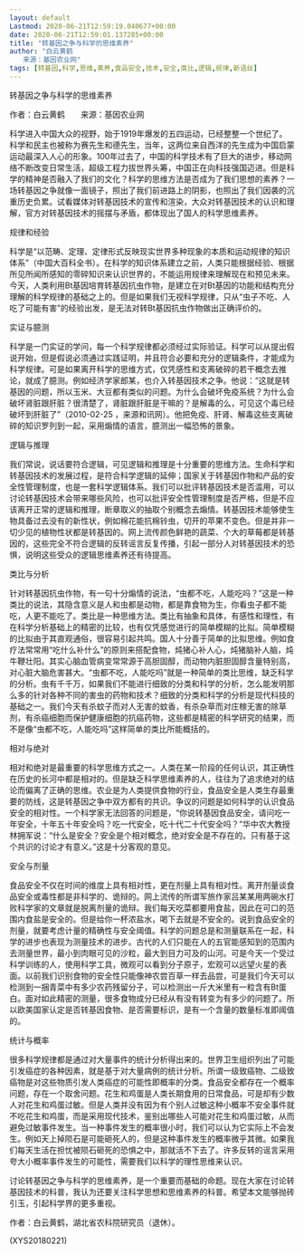 ```yaml
---
layout: default
Lastmod: 2020-06-21T12:59:19.040677+00:00
date: 2020-06-21T12:59:01.137285+00:00
title: "转基因之争与科学的思维素养"
author: "白云黄鹤
　　来源：基因农业网"
tags: [转基因,科学,思维,素养,食品安全,技术,安全,类比,逻辑,规律,新语丝]
---
```


转基因之争与科学的思维素养

作者：白云黄鹤　　来源：基因农业网

科学进入中国大众的视野，始于1919年爆发的五四运动，已经整整一个世纪了。科学和民主也被称为赛先生和德先生，当年，这两位来自西洋的先生成为中国启蒙运动最深入人心的形象。100年过去了，中国的科学技术有了巨大的进步，移动网络不断改变日常生活，超级工程力拔世界头筹，中国正在向科技强国迈进。但是科学的精神是否融入了我们的文化？科学的思维方法是否成为了我们思想的素养？一场转基因之争就像一面镜子，照出了我们前进路上的阴影，也照出了我们因袭的沉重历史负累。试看媒体对转基因技术的宣传和渲染，大众对转基因技术的认识和理解，官方对转基因技术的摇摆与矛盾，都体现出了国人的科学思维素养。

规律和经验

科学是“以范畴、定理、定律形式反映现实世界多种现象的本质和运动规律的知识体系”（中国大百科全书）。在科学的知识体系建立之前，人类只能根据经验、根据所见所闻所感知的零碎知识来认识世界的，不能运用规律来理解现在和预见未来。今天，人类利用Bt基因培育转基因抗虫作物，是建立在对Bt基因的功能和结构充分理解的科学规律的基础之上的。但是如果我们无视科学规律，只从“虫子不吃、人吃了可能有害”的经验出发，是无法对转Bt基因抗虫作物做出正确评价的。

实证与臆测

科学是一门实证的学问，每一个科学规律都必须经过实际验证。科学可以从提出假说开始，但是假说必须通过实践证明，并且符合必要和充分的逻辑条件，才能成为科学规律。可是如果离开科学的思维方式，仅凭感性和支离破碎的若干概念去推论，就成了臆测。例如经济学家郎某，也介入转基因技术之争。他说：“这就是转基因的问题，所以玉米、大豆都有类似的问题。为什么会破坏免疫系统？为什么会破坏肾脏跟肝脏？很清楚了，肾脏跟肝脏是干嘛的？是解毒的么，可见这个毒已经破坏到肝脏了”（2010-02-25 ，来源和讯网）。他把免疫、肝肾、解毒这些支离破碎的知识罗列到一起，采用煽情的语言，臆测出一幅恐怖的景象。

逻辑与推理

我们常说，说话要符合逻辑，可见逻辑和推理是十分重要的思维方法。生命科学和转基因技术的发展过程，是符合科学逻辑的延伸；国家关于转基因作物和产品的安全性管理制度，也是一套科学逻辑体系。我们可以批评转基因技术是否滥用，可以讨论转基因技术会带来哪些风险，也可以批评安全性管理制度是否严格，但是不应该离开正常的逻辑和推理，断章取义的抽取个别概念去煽情。转基因技术能够使生物具备过去没有的新性状，例如棉花能抗棉铃虫，切开的苹果不变色。但是并非一切少见的植物性状都是转基因的。网上流传颜色鲜艳的蔬菜、个大的草莓都是转基因的，这些完全不符合逻辑的反转谣言反复传播，引起一部分人对转基因技术的恐惧，说明这些受众的逻辑思维素养还有待提高。

类比与分析

针对转基因抗虫作物，有一句十分煽情的说法，“虫都不吃，人能吃吗？”这是一种类比的说法，其隐含意义是人和虫都是动物，都是靠食物为生，你看虫子都不能吃，人更不能吃了。类比是一种思维方法。类比有抽象和具体，有感性和理性，有在科学分析基础上的精密的比较，也有仅凭感觉进行的简单模糊的比拟。简单模糊的比拟由于其直观通俗，很容易引起共鸣。国人十分善于简单的比拟思维。例如食疗法常常用“吃什么补什么”的原则来搭配食物，炖猪心补人心，炖猪脑补人脑，炖牛鞭壮阳。其实心脑血管病变常常源于高胆固醇，而动物内脏胆固醇含量特别高，对心脏大脑危害甚大。“虫都不吃，人能吃吗”就是一种简单的类比思维，缺乏科学的分析。虫有千千万，如果我们不能进行细致的分类和科学的分析，怎么能发明那么多的针对各种不同的害虫的药物和技术？细致的分类和科学的分析是现代科技的基础之一。我们今天有杀蚊子而对人无害的蚊香，有杀杂草而对庄稼无害的除草剂，有杀癌细胞而保护健康细胞的抗癌药物，这些都是精密的科学研究的结果，而不是像“虫都不吃，人能吃吗”这样简单的类比所能概括的。

相对与绝对

相对和绝对是最重要的科学思维方式之一。人类在某一阶段的任何认识，其正确性在历史的长河中都是相对的。但是缺乏科学思维素养的人，往往为了追求绝对的结论而偏离了正确的思维。农业是为人类提供食物的行业，食品安全是人类生存最重要的防线，这是转基因之争中双方都有的共识。争议的问题是如何科学的认识食品安全的相对性。一个科学家无法回答的问题是，“你说转基因食品安全，请问吃一年安全，十年五十年安全吗？吃一代安全，吃十代二十代安全吗？”华中农大教授林拥军说：“什么是安全？安全是个相对概念，绝对安全是不存在的。只有基于这个共识的讨论才有意义。”这是十分客观的意见。

安全与剂量

食品安全不仅在时间的维度上具有相对性，更在剂量上具有相对性。离开剂量谈食品安全或毒性都是非科学的、诡辩的。网上流传的所谓军旅作家吕某某用两碗水打败科学家的文章就是脱离剂量的诡辩。我们每天吃菜都要用食盐，因此在可口的范围内食盐是安全的。但是给你一杯浓盐水，喝下去就是不安全的。说到食品安全的剂量，就要考虑计量的精确性与安全阈值。科学的问题总是和测量联系在一起，科学的进步也表现为测量技术的进步。古代的人们只能在人的五官能感知到的范围内去测量世界，最小到肉眼可见的沙粒，最大到目力可及的山河。可是今天一个受过科学训练的人，使用科学工具，微观可以看到分子原子，宏观可以远望火星的表面。以前我们识别食物的安全性只能像神农尝百草一样去品尝，可是我们今天可以检测到一捆青菜中有多少农药残留分子，可以检测出一斤大米里有一粒含有Bt蛋白。面对如此精密的测量，很多食物成分已经从有没有转变为有多少的问题了。所以欧美国家认定是否转基因食物、是否需要标识，是有一个含量的数量标准即阈值的。

统计与概率

很多科学规律都是通过对大量事件的统计分析得出来的。世界卫生组织列出了可能引发癌症的各种因素，就是基于对大量病例的统计分析。所谓一级致癌物、二级致癌物是对这些物质引发人类癌症的可能性即概率的分类。食品安全都存在一个概率问题，存在一个取舍问题。花生和鸡蛋是人类长期食用的日常食品，可是却有少数人对花生和鸡蛋过敏。但是人类并没有因为有个别人过敏这种小概率不安全事件就不吃花生和鸡蛋，而是采用现代技术，鉴别出哪些人可能对花生和鸡蛋过敏，从而避免过敏事件发生。当一种事件发生的概率很小时，我们可以认为它实际上不会发生。例如天上掉陨石是可能砸死人的，但是这种事件发生的概率微乎其微。如果我们每天生活在担忧被陨石砸死的恐惧之中，那就活不下去了。许多反转的谣言采用夸大小概率事件发生的可能性，需要我们以科学的理性思维来认识。

讨论转基因之争与科学的思维素养，是一个重要而基础的命题。现在大家在讨论转基因技术的科普，我认为还要关注科学思想和思维素养的科普。希望本文能够抛砖引玉，引起科学界的更多重视。

作者：白云黄鹤，湖北省农科院研究员（退休）。

(XYS20180221)

